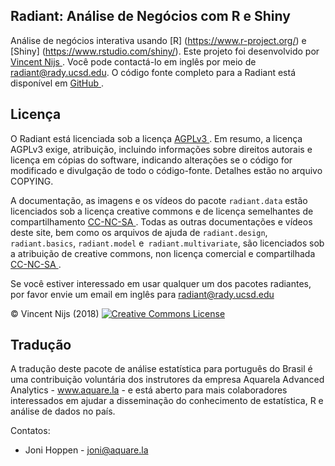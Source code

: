 ## Radiant: Análise de Negócios com R e Shiny

Análise de negócios interativa usando [R] (https://www.r-project.org/) e [Shiny] (https://www.rstudio.com/shiny/). Este projeto foi desenvolvido por <a href="http://rady.ucsd.edu/faculty/directory/nijs/" target="_blank"> Vincent Nijs </a>. Você pode contactá-lo em inglês por meio de radiant@rady.ucsd.edu. O código fonte completo para a Radiant está disponível em <a href="https://github.com/radiant-rstats" target="_blank"> GitHub </a>.

## Licença

O Radiant está licenciada sob a licença <a href="https://tldrlegal.com/license/gnu-affero-general-public-license-v3-(agpl-3.0)" target="\_blank"> AGPLv3 </a> . Em resumo, a licença AGPLv3 exige, atribuição, incluindo informações sobre direitos autorais e licença em cópias do software, indicando alterações se o código for modificado e divulgação de todo o código-fonte. Detalhes estão no arquivo COPYING.

A documentação, as imagens e os vídeos do pacote `radiant.data` estão licenciados sob a licença creative commons e de licença semelhantes de compartilhamento 
<a href="https://creativecommons.org/licenses/by-nc-sa/4.0/" target="_blank"> CC-NC-SA </a>. 
Todas as outras documentações e vídeos deste site, bem como os arquivos de ajuda de `radiant.design`,` radiant.basics`, `radiant.model` e` radiant.multivariate`, são licenciados sob a atribuição de creative commons, non licença comercial e compartilhada <a href="https://creativecommons.org/licenses/by-nc-sa/4.0/" target="_blank"> CC-NC-SA </a>.

Se você estiver interessado em usar qualquer um dos pacotes radiantes, por favor envie um email em inglês para radiant@rady.ucsd.edu

&copy; Vincent Nijs (2018) <a rel="license" href="https://creativecommons.org/licenses/by-nc-sa/4.0/" target="_blank"><img alt="Creative Commons License" style="border-width:0" src="https://github.com/radiant-rstats/radiant.data/blob/master/inst/app/www/imgs/by-sa.png" /></a>

## Tradução

A tradução deste pacote de análise estatística para português do Brasil é uma contribuição voluntária dos instrutores da empresa Aquarela Advanced Analytics - www.aquare.la - e está aberto para mais colaboradores interessados em ajudar a disseminação do conhecimento de estatística, R e análise de dados no país. 

Contatos:
  
  * Joni Hoppen - joni@aquare.la
  
  




